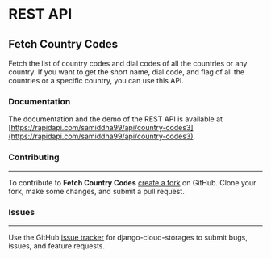 # REST API

## Fetch Country Codes

Fetch the list of country codes and dial codes of all the countries or any country. If you want to get the short name, dial code, and flag of all the countries or a specific country, you can use this API.

### **Documentation**

The documentation and the demo of the REST API is available at [https://rapidapi.com/samiddha99/api/country-codes3](https://rapidapi.com/samiddha99/api/country-codes3).

### **Contributing**

---

To contribute to **Fetch Country Codes** [create a fork](https://github.com/Samiddha99/Country_Codes) on GitHub. Clone your fork, make some changes, and submit a pull request.

### **Issues**

---

Use the GitHub [issue tracker](https://github.com/Samiddha99/Country_Codes/issues) for django-cloud-storages to submit bugs, issues, and feature requests.
